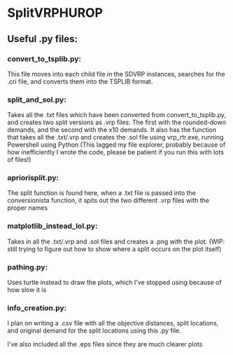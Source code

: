 # SplitVRPHUROP
## Useful .py files:
### convert_to_tsplib.py: 
This file moves into each child file in the SDVRP instances, searches for the .cri file, and converts them into the TSPLIB format.

### split_and_sol.py: 
Takes all the .txt files which have been converted from convert_to_tsplib.py, and creates two split versions as .vrp files: 
The first with the rounded-down demands, and the second with the x10 demands.
It also has the function that takes all the .txt/.vrp and creates the .sol file using vrp_rtr.exe, running Powershell using Python (This lagged my file explorer, probably because
of how inefficiently I wrote the code, please be patient if you run this with lots of files!)

### apriorisplit.py: 
The split function is found here, when a .txt file is passed into the conversionista function, it spits out the two different .vrp files with the proper names

### matplotlib_instead_lol.py: 
Takes in all the .txt/.vrp and .sol files and creates a .png with the plot. (WIP: still trying to figure out how to show where a split occurs on the
plot itself)

### pathing.py: 
Uses turtle instead to draw the plots, which I've stopped using because of how slow it is

### info_creation.py: 
I plan on writing a .csv file with all the objective distances, split locations, and original demand for the split locations using this .py file.

I've also included all the .eps files since they are much clearer plots
